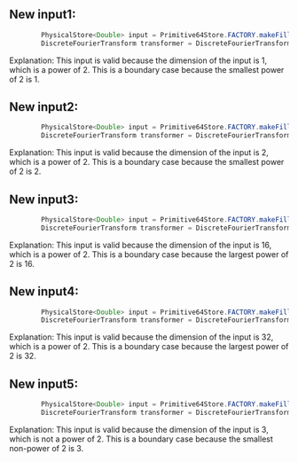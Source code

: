 ## New input1:
```java
        PhysicalStore<Double> input = Primitive64Store.FACTORY.makeFilled(1, 1, Uniform.of(-2, 4));
        DiscreteFourierTransform transformer = DiscreteFourierTransform.newInstance(1);
```
Explanation: This input is valid because the dimension of the input is 1, which is a power of 2. This is a boundary case because the smallest power of 2 is 1.

## New input2:
```java
        PhysicalStore<Double> input = Primitive64Store.FACTORY.makeFilled(2, 1, Uniform.of(-2, 4));
        DiscreteFourierTransform transformer = DiscreteFourierTransform.newInstance(2);
```
Explanation: This input is valid because the dimension of the input is 2, which is a power of 2. This is a boundary case because the smallest power of 2 is 2.

## New input3:
```java
        PhysicalStore<Double> input = Primitive64Store.FACTORY.makeFilled(16, 1, Uniform.of(-2, 4));
        DiscreteFourierTransform transformer = DiscreteFourierTransform.newInstance(16);
```
Explanation: This input is valid because the dimension of the input is 16, which is a power of 2. This is a boundary case because the largest power of 2 is 16.

## New input4:
```java
        PhysicalStore<Double> input = Primitive64Store.FACTORY.makeFilled(32, 1, Uniform.of(-2, 4));
        DiscreteFourierTransform transformer = DiscreteFourierTransform.newInstance(32);
```
Explanation: This input is valid because the dimension of the input is 32, which is a power of 2. This is a boundary case because the largest power of 2 is 32.

## New input5:
```java
        PhysicalStore<Double> input = Primitive64Store.FACTORY.makeFilled(3, 1, Uniform.of(-2, 4));
        DiscreteFourierTransform transformer = DiscreteFourierTransform.newInstance(3);
```
Explanation: This input is valid because the dimension of the input is 3, which is not a power of 2. This is a boundary case because the smallest non-power of 2 is 3.
